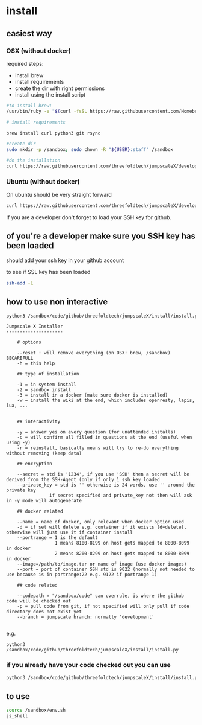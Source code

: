 
# install

## easiest way

### OSX (without docker)

required steps:

- install brew
- install requirements
- create the dir with right permissions
- install using the install script

```bash
#to install brew:
/usr/bin/ruby -e "$(curl -fsSL https://raw.githubusercontent.com/Homebrew/install/master/install)"

# install requirements

brew install curl python3 git rsync

#create dir
sudo mkdir -p /sandbox; sudo chown -R "${USER}:staff" /sandbox

#do the installation
curl https://raw.githubusercontent.com/threefoldtech/jumpscaleX/development/install/install.py?$RANDOM > /tmp/install.py;python3 /tmp/install.py
```

### Ubuntu (without docker)

On ubuntu should be very straight forward

```bash
curl https://raw.githubusercontent.com/threefoldtech/jumpscaleX/development/install/install.py?$RANDOM > /tmp/install.py;python3 /tmp/install.py
```

If you are a developer don't forget to load your SSH key for github.

## of you're a developer make sure you SSH key has been loaded

should add your ssh key in your github account 

to see if SSL key has been loaded
```bash 
ssh-add -L
``` 

## how to use non interactive 

```bash
python3 /sandbox/code/github/threefoldtech/jumpscaleX/install/install.py -h
```

```
Jumpscale X Installer
---------------------

    # options

    --reset : will remove everything (on OSX: brew, /sandbox) BECAREFULL
    -h = this help

    ## type of installation
    
    -1 = in system install
    -2 = sandbox install
    -3 = install in a docker (make sure docker is installed)
    -w = install the wiki at the end, which includes openresty, lapis, lua, ...
    

    ## interactivity
    
    -y = answer yes on every question (for unattended installs)
    -c = will confirm all filled in questions at the end (useful when using -y)
    -r = reinstall, basically means will try to re-do everything without removing (keep data)
    
    ## encryption
    
    --secret = std is '1234', if you use 'SSH' then a secret will be derived from the SSH-Agent (only if only 1 ssh key loaded
    --private_key = std is '' otherwise is 24 words, use '' around the private key
                if secret specified and private_key not then will ask in -y mode will autogenerate

    ## docker related
    
    --name = name of docker, only relevant when docker option used
    -d = if set will delete e.g. container if it exists (d=delete), otherwise will just use it if container install
    --portrange = 1 is the default 
                  1 means 8100-8199 on host gets mapped to 8000-8099 in docker
                  2 means 8200-8299 on host gets mapped to 8000-8099 in docker                  
    --image=/path/to/image.tar or name of image (use docker images) 
    --port = port of container SSH std is 9022 (normally not needed to use because is in portrange:22 e.g. 9122 if portrange 1)

    ## code related
    
    --codepath = "/sandbox/code" can overrule, is where the github code will be checked out
    -p = pull code from git, if not specified will only pull if code directory does not exist yet
    --branch = jumpscale branch: normally 'development'
    
```

e.g.

```
python3 /sandbox/code/github/threefoldtech/jumpscaleX/install/install.py 
```

### if you already have your code checked out you can use

```bash
python3 /sandbox/code/github/threefoldtech/jumpscaleX/install/install.py
```


## to use

```bash
source /sandbox/env.sh
js_shell
```

